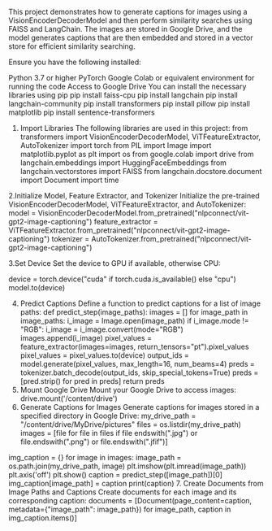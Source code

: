 This project demonstrates how to generate captions for images using a VisionEncoderDecoderModel and then perform similarity searches using FAISS and LangChain. The images are stored in Google Drive, and the model generates captions that are then embedded and stored in a vector store for efficient similarity searching.

Ensure you have the following installed:

Python 3.7 or higher
PyTorch
Google Colab or equivalent environment for running the code
Access to Google Drive
You can install the necessary libraries using pip
pip install faiss-cpu
pip install langchain
pip install langchain-community
pip install transformers
pip install pillow
pip install matplotlib
pip install sentence-transformers

1. Import Libraries
The following libraries are used in this project:
from transformers import VisionEncoderDecoderModel, ViTFeatureExtractor, AutoTokenizer
import torch
from PIL import Image
import matplotlib.pyplot as plt
import os
from google.colab import drive
from langchain.embeddings import HuggingFaceEmbeddings
from langchain.vectorstores import FAISS
from langchain.docstore.document import Document
import time


2.Initialize Model, Feature Extractor, and Tokenizer
Initialize the pre-trained VisionEncoderDecoderModel, ViTFeatureExtractor, and AutoTokenizer:
model = VisionEncoderDecoderModel.from_pretrained("nlpconnect/vit-gpt2-image-captioning")
feature_extractor = ViTFeatureExtractor.from_pretrained("nlpconnect/vit-gpt2-image-captioning")
tokenizer = AutoTokenizer.from_pretrained("nlpconnect/vit-gpt2-image-captioning")

3.Set Device
Set the device to GPU if available, otherwise CPU:

device = torch.device("cuda" if torch.cuda.is_available() else "cpu")
model.to(device)

4. Predict Captions
Define a function to predict captions for a list of image paths:
def predict_step(image_paths):
    images = []
    for image_path in image_paths:
        i_image = Image.open(image_path)
        if i_image.mode != "RGB":
            i_image = i_image.convert(mode="RGB")
        images.append(i_image)
    pixel_values = feature_extractor(images=images, return_tensors="pt").pixel_values
    pixel_values = pixel_values.to(device)
    output_ids = model.generate(pixel_values, max_length=16, num_beams=4)
    preds = tokenizer.batch_decode(output_ids, skip_special_tokens=True)
    preds = [pred.strip() for pred in preds]
    return preds
5. Mount Google Drive
Mount your Google Drive to access images:
drive.mount('/content/drive')
6. Generate Captions for Images
Generate captions for images stored in a specified directory in Google Drive:
my_drive_path = "/content/drive/MyDrive/pictures"
files = os.listdir(my_drive_path)
images = [file for file in files if file endswith(".jpg") or file.endswith(".png") or file.endswith(".jfif")]

img_caption = {}
for image in images:
    image_path = os.path.join(my_drive_path, image)
    plt.imshow(plt.imread(image_path))
    plt.axis('off')
    plt.show()
    caption = predict_step([image_path])[0]
    img_caption[image_path] = caption
    print(caption)
7. Create Documents from Image Paths and Captions
Create documents for each image and its corresponding caption:
documents = [Document(page_content=caption, metadata={"image_path": image_path}) for image_path, caption in img_caption.items()]


